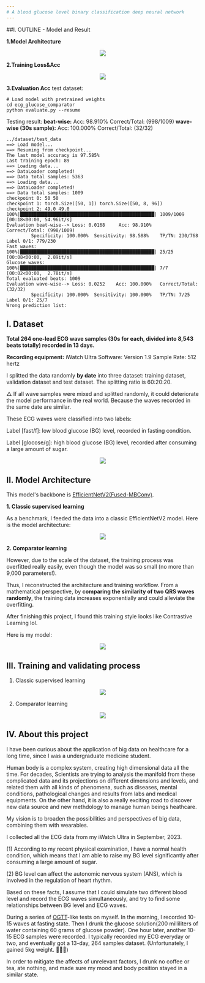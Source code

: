 ```yaml
---
# A blood glucose level binary classification deep neural network
---
```


##I. OUTLINE - Model and Result

**1.Model Architecture**

<div align="center">
<img src="https://github.com/Jiazxu/ecg_glucose_comparator/blob/master/description/comparator_learning.png">
</div>

**2.Training Loss&Acc**

<div align="center">
<img src="https://github.com/Jiazxu/ecg_glucose_comparator/blob/master/checkpoint/effnetv2_ecg_comparator_v5_l_xxxs_20240111_epoch100_4e-3/effnetv2_ecg_comparator_v5_l_xxxs_20240111_epoch100_4e-3.png">
</div>

**3.Evaluation Acc**
test dataset:

```terminal
# Load model with pretrained weights
cd ecg_glucose_comparator
python evaluate.py --resume
```

Testing result:
**beat-wise:** Acc: 98.910% Correct/Total: (998/1009)
**wave-wise (30s sample):** Acc: 100.000% Correct/Total: (32/32)

```terminal
../dataset/test_data
==> Load model...
==> Resuming from checkpoint...
The last model accuracy is 97.585%
Last training epoch: 89
==> Loading data...
==> DataLoader completed!
==> Data total samples: 5363
==> Loading data...
==> DataLoader completed!
==> Data total samples: 1009
checkpoint 0: 50 50
checkpoint 1: torch.Size([50, 1]) torch.Size([50, 8, 96])
checkpoint 2: 49.0 49.0
100%|█████████████████████████████████████████████████| 1009/1009 [00:18<00:00, 54.96it/s]
Evaluation beat-wise--> Loss: 0.0168     Acc: 98.910%    Correct/Total: (998/1009)
         Specificity: 100.000%  Sensitivity: 98.588%    TP/TN: 230/768  Label 0/1: 779/230
Fast waves:
100%|█████████████████████████████████████████████████| 25/25 [00:08<00:00,  2.89it/s]
Glucose waves:
100%|█████████████████████████████████████████████████| 7/7 [00:02<00:00,  2.78it/s]
Total evaluated beats: 1009
Evaluation wave-wise--> Loss: 0.0252    Acc: 100.000%   Correct/Total: (32/32)
         Specificity: 100.000%  Sensitivity: 100.000%   TP/TN: 7/25     Label 0/1: 25/7
Wrong prediction list:
```

## I. Dataset

**Total 264 one-lead ECG wave samples (30s for each, divided into 8,543 beats totally) recorded in 13 days.**

**Recording equipment:** iWatch Ultra
Software: Version 1.9
Sample Rate: 512 hertz

I splitted the data randomly **by date** into three dataset: training dataset, validation dataset and test dataset. The splitting ratio is 60:20:20.

△ If all wave samples were mixed and splitted randomly, it could deteriorate the model performance in the real world. Because the waves recorded in the same date are similar.

These ECG waves were classified into two labels:

Label [fast/f]: low blood glucose (BG) level, recorded in fasting condition.

Label [glocose/g]: high blood glucose (BG) level, recorded after consuming a large amount of sugar.

<div align="center">
<img src="https://github.com/Jiazxu/ecg_glucose_comparator/blob/master/dataset/example.png">

</div>

## II. Model Architecture

This model's backbone is [EfficientNetV2(Fused-MBConv)](https://github.com/d-li14/efficientnetv2.pytorch/blob/main/effnetv2.py).

**1. Classic supervised learning**

As a benchmark, I feeded the data into a classic EfficientNetV2 model.
Here is the model architecture:

<div align="center">
<img src="https://github.com/Jiazxu/ecg_glucose_comparator/blob/master/description/supervised_learning.png">
</div>

**2. Comparator learning**

However, due to the scale of the dataset, the training process was overfitted really easily, even though the model was so small (no more than 9,000 parameters!).

Thus, I reconstructed the architecture and training workflow. From a mathematical perspective, by **comparing the similarity of two QRS waves randomly**, the training data increases exponentially and could alleviate the overfitting.

After finishing this project, I found this training style looks like Contrastive Learning lol.

Here is my model:

<div align="center">
<img src="https://github.com/Jiazxu/ecg_glucose_comparator/blob/master/description/comparator_learning.png">

</div>

## III. Training and validating process

1. Classic supervised learning

<div align="center">
<img src="https://github.com/Jiazxu/ecg_glucose_comparator/blob/master/checkpoint/effnetv2_ecg_l_xxxs_20240111_epoch150_1e-4/effnetv2_ecg_l_xxxs_20240111_epoch150_1e-4.png">

</div>

2. Comparator learning

<div align="center">
<img src="https://github.com/Jiazxu/ecg_glucose_comparator/blob/master/checkpoint/effnetv2_ecg_comparator_v5_l_xxxs_20240111_epoch100_4e-3/effnetv2_ecg_comparator_v5_l_xxxs_20240111_epoch100_4e-3.png">
</div>

## IV. About this project

I have been curious about the application of big data on healthcare for a long time, since I was a undergraduate medicine student.

Human body is a complex system, creating high dimensional data all the time. For decades, Scientists are trying to analysis the manifold from these complicated data and its projections on different dimensions and levels, and related them with all kinds of phenomena, such as diseases, mental conditions, pathological changes and results from labs and medical equipments. On the other hand, it is also a really exciting road to discover new data source and new methdology to manage human beings heathcare.

My vision is to broaden the possibilities and perspectives of big data, combining them with wearables.

I collected all the ECG data from my iWatch Ultra in September, 2023.

(1) According to my recent physical examination, I have a normal health condition, which means that I am able to raise my BG level significantly after consuming a large amount of sugar.

(2) BG level can affect the autonomic nervous system (ANS), which is involved in the regulation of heart rhythm.

Based on these facts, I assume that I could simulate two different blood level and record the ECG waves simultaneously, and try to find some relationships between BG level and ECG waves.

During a series of [OGTT](https://www.mayoclinic.org/tests-procedures/glucose-tolerance-test/about/pac-20394296)-like tests on myself. In the morning, I recorded 10-15 waves at fasting state. Then I drunk the glucose solution(200 milliliters of water containing 60 grams of glucose powder). One hour later, another 10-15 ECG samples were recorded. I typically recorded my ECG everyday or two, and eventually got a 13-day, 264 samples dataset. (Unfortunately, I gained 5kg weight. 🤣🤣🤣)

In order to mitigate the affects of unrelevant factors, I drunk no coffee or tea, ate nothing, and made sure my mood and body position stayed in a similar state.
